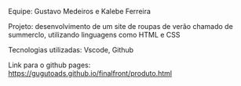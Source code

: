 Equipe: Gustavo Medeiros e Kalebe Ferreira

Projeto:
desenvolvimento de um site de roupas de verão chamado de summerclo, utilizando linguagens como HTML e CSS

Tecnologias utilizadas:
Vscode, Github

Link para o github pages:
https://gugutoads.github.io/finalfront/produto.html
